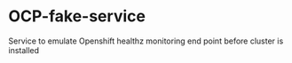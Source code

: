 # OCP-fake-service
Service to emulate Openshift healthz monitoring end point before cluster is installed 

